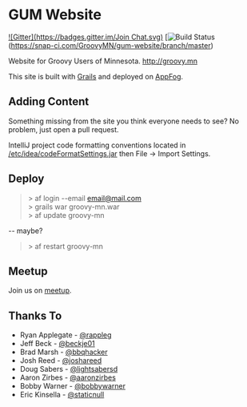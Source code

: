 GUM Website
===========
[![Gitter](https://badges.gitter.im/Join Chat.svg)](https://gitter.im/GroovyMN?utm_source=badge&utm_medium=badge&utm_campaign=pr-badge&utm_content=badge)
[![Build Status](https://snap-ci.com/GroovyMN/gum-website/branch/master/status_images)(https://snap-ci.com/GroovyMN/gum-website/branch/master)

Website for Groovy Users of Minnesota. <http://groovy.mn>

This site is built with [Grails](http://grails.org) and deployed on [AppFog](http://www.appfog.com). 

Adding Content
--------------
Something missing from the site you think everyone needs to see? No problem, just open a pull request.

IntelliJ project code formatting conventions located in [/etc/idea/codeFormatSettings.jar](https://github.com/GroovyMN/gum-website/blob/master/etc/idea/codeFormatSettings.jar) then File -> Import Settings.

Deploy
------
> \> af login --email email@mail.com  
> \> grails war groovy-mn.war  
> \> af update groovy-mn  

-- maybe? 
> \> af restart groovy-mn  

Meetup
--------------
Join us on [meetup](http://www.meetup.com/groovymn/).

Thanks To
---------
* Ryan Applegate - [@rappleg](http://twitter.com/rappleg)
* Jeff Beck - [@beckje01](http://twitter.com/beckje01)
* Brad Marsh - [@bbqhacker](http://twitter.com/bbqhacker)
* Josh Reed - [@joshareed](http://twitter.com/joshareed)
* Doug Sabers - [@lightsabersd](http://twitter.com/lightsabersd)
* Aaron Zirbes - [@aaronzirbes](http://twitter.com/aaronzirbes)
* Bobby Warner - [@bobbywarner](http://twitter.com/bobbywarner)
* Eric Kinsella - [@staticnull](http://twitter.com/staticnull)
